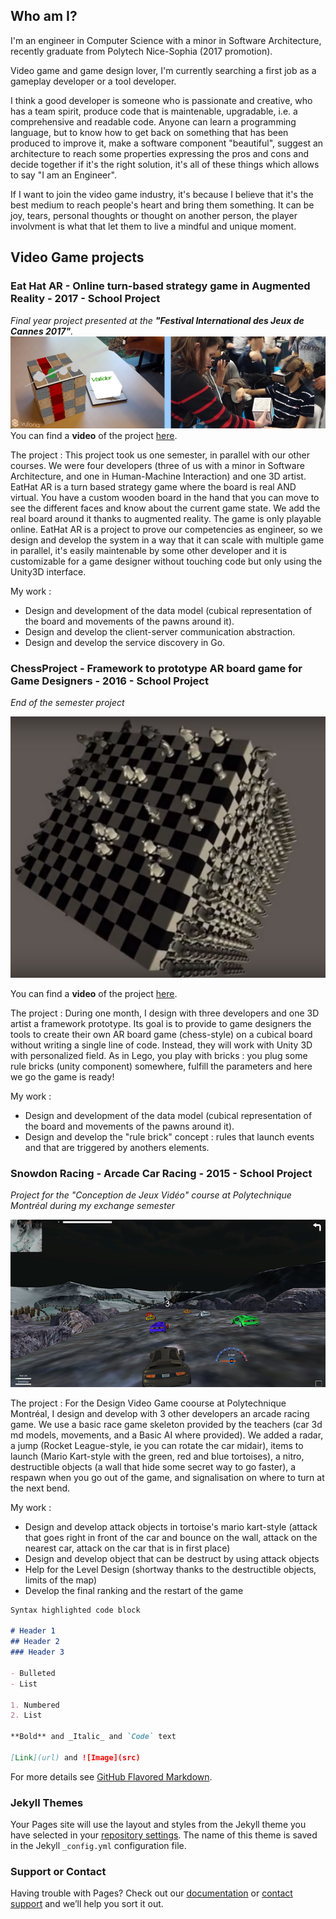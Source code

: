 ## Who am I?

I'm an engineer in Computer Science with a minor in Software Architecture, recently graduate from Polytech Nice-Sophia (2017 promotion).

Video game and game design lover, I'm currently searching a first job as a gameplay developer or a tool developer.

I think a good developer is someone who is passionate and creative, who has a team spirit, produce code that is maintenable,  upgradable, i.e. a comprehensive and readable code. Anyone can learn a programming language, but to know how to get back on something that has been produced to improve it, make a software component "beautiful", suggest an architecture to reach some properties expressing the pros and cons and decide together if it's the right solution, it's all of these things which allows to say "I am an Engineer".

If I want to join the video game industry, it's because I believe that it's the best medium to reach people's heart and bring them something. It can be joy, tears, personal thoughts or thought on another person, the player involvment is what that let them to live a mindful and unique moment.

## Video Game projects

### Eat Hat AR - Online turn-based strategy game in Augmented Reality - 2017 - School Project
_Final year project presented at the **"Festival International des Jeux de Cannes 2017"**._
![Eat Hat AR descriptive photo](/tom_site/eat_hat.png)
You can find a **video** of the project [here](https://www.youtube.com/watch?v=LyKAzMAzhVQ).

The project :
This project took us one semester, in parallel with our other courses. We were four developers (three of us with a minor in Software Architecture, and one in Human-Machine Interaction) and one 3D artist. EatHat AR is a turn based strategy game where the board is real AND virtual. You have a custom wooden board in the hand that you can move to see the different faces and know about the current game state. We add the real board around it thanks to augmented reality. The game is only playable online.
EatHat AR is a project to prove our competencies as engineer, so we design and develop the system in a way that it can scale with multiple game in parallel, it's easily maintenable by some other developer and it is customizable for a game designer without touching code but only using the Unity3D interface.

My work :
- Design and development of the data model (cubical representation of the board and movements of the pawns around it).
- Design and develop the client-server communication abstraction.
- Design and develop the service discovery in Go.

### ChessProject - Framework to prototype AR board game for Game Designers - 2016 - School Project
_End of the semester project_


![ChessProject descriptive photo](/tom_site/chessproject.png)


You can find a **video** of the project [here](https://www.youtube.com/watch?v=Hhxcq4Dgzz8).

The project :
During one month, I design with three developers and one 3D artist a framework prototype. Its goal is to provide to game designers the tools to create their own AR board game (chess-style) on a cubical board without writing a single line of code. Instead, they will work with Unity 3D with personalized field. As in Lego, you play with bricks : you plug some rule bricks (unity component) somewhere, fulfill the parameters and here we go the game is ready!

My work :
- Design and development of the data model (cubical representation of the board and movements of the pawns around it).
- Design and develop the "rule brick" concept : rules that launch events and that are triggered by anothers elements.

### Snowdon Racing - Arcade Car Racing - 2015 - School Project
_Project for the "Conception de Jeux Vidéo" course at Polytechnique Montréal during my exchange semester_


![Snowdon Racing picture](/tom_site/snowdon_racing.png)


The project :
For the Design Video Game coourse at Polytechnique Montréal, I design and develop with 3 other developers an arcade racing game. We use a basic race game skeleton provided by the teachers (car 3d md models, movements, and a Basic AI where provided). We added a radar, a jump (Rocket League-style, ie you can rotate the car midair), items to launch (Mario Kart-style with the green, red and blue tortoises), a nitro, destructible objects (a wall that hide some secret way to go faster), a respawn when you go out of the game, and signalisation on where to turn at the next bend.

My work :
- Design and develop attack objects in tortoise's mario kart-style (attack that goes right in front of the car and bounce on the wall, attack on the nearest car, attack on the car that is in first place)
- Design and develop object that can be destruct by using attack objects
- Help for the Level Design (shortway thanks to the destructible objects, limits of the map)
- Develop the final ranking and the restart of the game

```markdown
Syntax highlighted code block

# Header 1
## Header 2
### Header 3

- Bulleted
- List

1. Numbered
2. List

**Bold** and _Italic_ and `Code` text

[Link](url) and ![Image](src)
```

For more details see [GitHub Flavored Markdown](https://guides.github.com/features/mastering-markdown/).

### Jekyll Themes

Your Pages site will use the layout and styles from the Jekyll theme you have selected in your [repository settings](https://github.com/Lydwen/lydwen.github.io/settings). The name of this theme is saved in the Jekyll `_config.yml` configuration file.

### Support or Contact

Having trouble with Pages? Check out our [documentation](https://help.github.com/categories/github-pages-basics/) or [contact support](https://github.com/contact) and we’ll help you sort it out.
